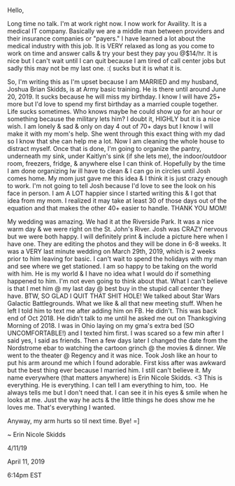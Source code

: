 Hello,

Long time no talk. I'm at work right now. I now work for Availity. It is a medical IT company. Basically we are a middle man between providers and their insurance companies or "payers." I have learned a lot about the medical industry with this job. It is VERY relaxed as long as you come to work on time and answer calls & try your best they pay you @$14/hr. It is nice but I can't wait until I can quit because I am tired of call center jobs but sadly this may not be my last one. :( sucks but it is what it is.

So, I'm writing this as I'm upset because I am MARRIED and my husband, Joshua Brian Skidds, is at Army basic training. He is there until around June 20, 2019. It sucks because he will miss my birthday. I know I will have 25+ more but I'd love to spend my first birthday as a married couple together. Life sucks sometimes. Who knows maybe he could show up for an hour or something because the military lets him? I doubt it, HIGHLY but it is a nice wish. I am lonely & sad & only on day 4 out of 70+ days but I know I will make it with my mom's help. She went through this exact thing with my dad so I know that she can help me a lot. Now I am cleaning the whole house to distract myself. Once that is done, I'm going to organize the pantry, underneath my sink, under Kaitlyn's sink (if she lets me), the indoor/outdoor room, freezers, fridge, & anywhere else I can think of. Hopefully by the time I am done organizing Iw ill have to clean & I can go in circles until Josh comes home. My mom just gave me this idea & I think it is just crazy enough to work. I'm not going to tell Josh because I'd love to see the look on his face in person. I am A LOT happier since I started writing this & I got that idea from my mom. I realized it may take at least 30 of those days out of the equation and that makes the other 40+ easier to handle. THANK YOU MOM!

My wedding was amazing. We had it at the Riverside Park. It was a nice warm day & we were right on the St. John's River. Josh was CRAZY nervous but we were both happy. I will definitely print & include a picture here when I have one. They are editing the photos and they will be done in 6-8 weeks. It was a VERY last minute wedding on March 29th, 2019, which is 2 weeks prior to him leaving for basic. I can't wait to spend the holidays with my man and see where we get stationed. I am so happy to be taking on the world with him. He is my world & I have no idea what I would do if something happened to him. I'm not even going to think about that. What I can't believe is that I met him @ my last day @ best buy in the stupid call center they have. BTW, SO GLAD I QUIT THAT SHIT HOLE! We talked about Star Wars Galactic Battlegrounds. What we like & all that new meeting stuff. When he left I told him to text me after adding him on FB. He didn't. This was back end of Oct 2018. He didn't talk to me until he asked me out on Thanksgiving Morning of 2018. I was in Ohio laying on my gma's extra bed (SO UNCOMFORTABLE!) and I texted him first. I was scared so a few min after I said yes, I said as friends. Then a few days later I changed the date from the Nordstrome ebar to watching the cartoon grinch @ the movies & dinner. We went to the theater @ Regency and it was nice. Took Josh like an hour to put his arm around me which I found adorable. First kiss after was awkward but the best thing ever because I married him. I still can't believe it. My name everywhere (that matters anywhere) is Erin Nicole Skidds. <3 This is everything. He is everything. I can tell I am everything to him, too.  He always tells me but I don't need that. I can see it in his eyes & smile when he looks at me. Just the way he acts & the little things he does show me he loves me. That's everything I wanted.

Anyway, my arm hurts so til next time. Bye! =]

~ Erin Nicole Skidds

4/11/19

April 11, 2019

6:14pm EST